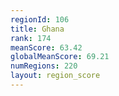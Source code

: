 ```yaml
---
regionId: 106
title: Ghana
rank: 174
meanScore: 63.42
globalMeanScore: 69.21
numRegions: 220
layout: region_score
---
```

